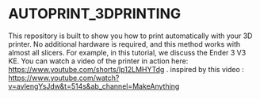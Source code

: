 # AUTOPRINT_3DPRINTING
This repository is built to show you how to print automatically with your 3D printer. No additional hardware is required, and this method works with almost all slicers. For example, in this tutorial, we discuss the Ender 3 V3 KE.
You can watch a video of the printer in action here: https://www.youtube.com/shorts/Ip12LMHYTdg .
inspired by this video : https://www.youtube.com/watch?v=avlengYsJdw&t=514s&ab_channel=MakeAnything

